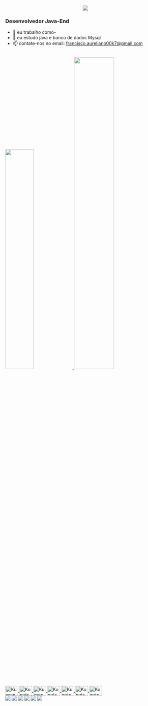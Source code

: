 

<h1 align="center">
    <img src="https://readme-typing-svg.herokuapp.com/?font=Righteous&size=35&center=true&vCenter=true&width=900&height=70&duration=4000&lines=Olá!+👋;+Sou+Francisco+Aureliano+Teixeira+Assis+Simões!;" />
</h1>
<h3>Desenvolvedor Java-End </h3>






- 🔭 eu trabalho como-
- 🌱 eu estudo java e banco de dados Mysql
- 📫 contate-nos no email: francisco.aureliano00k7@gmail.com
##

<div>
  <a href="https://github.com/Kugutsu-ikigai"> 
<img height="42%" src="https://github-readme-stats.vercel.app/api?username=Kugutsu-ikigai&show_icons=true&theme=dark&include_all_commits=true&count_private=true"/>
  <img height="50%
" src="https://github-readme-stats.vercel.app/api/top-langs/?username=Kugutsu-ikigai&layout=compact&langs_count=16&theme=dark"/>
</div>

<div style="display: inline_block"><br>
  <img align="center" alt="Kugutsu-Java" height="30" width="40" src="https://cdn.jsdelivr.net/gh/devicons/devicon@latest/icons/java/java-original.svg" />  
  <img align="center" alt="Kugutsu-Mysql" height="30" width="40" src="https://cdn.jsdelivr.net/gh/devicons/devicon@latest/icons/mysql/mysql-original.svg" />
  <img align="center" alt="Kugutsu-Vc" height="30" width="40" src="https://cdn.jsdelivr.net/gh/devicons/devicon@latest/icons/vscode/vscode-original.svg" />
  <img align="center" alt="Kugutsu-eclipse" height="30" width="40" src="https://cdn.jsdelivr.net/gh/devicons/devicon@latest/icons/eclipse/eclipse-original.svg" />
  <img align="center" alt="Kugutsu-HTML" height="30" width="40" src="https://cdn.jsdelivr.net/gh/devicons/devicon@latest/icons/html5/html5-original.svg" />
  <img align="center" alt="Kugutsu-C++" height="30" width="40" src="https://cdn.jsdelivr.net/gh/devicons/devicon@latest/icons/cplusplus/cplusplus-original.svg" />
  <img align="center" alt="Kugutsu-Python" height="30" width="40" src="https://cdn.jsdelivr.net/gh/devicons/devicon@latest/icons/python/python-original.svg" />
</div>

<div>
  <a href="https://www.youtube.com/@Kugutsu.ikigai" target="_blank"><img src="https://img.shields.io/badge/YouTube-FF0000?style=for-the-badge&logo=youtube&logoColor=white" target="_blank"></a>
  <a href="https://www.instagram.com/kugutsu_ikigai_/" target="_blank"><img src="https://img.shields.io/badge/-Instagram-%23E4405F?style=for-the-badge&logo=instagram&logoColor=white" target="_blank"></a>
 	<a href="https://www.twitch.tv/kugutsu_ikigai" target="_blank"><img src="https://img.shields.io/badge/Twitch-9146FF?style=for-the-badge&logo=twitch&logoColor=white" target="_blank"></a>
 <a href="527009519037841418" target="_blank"><img src="https://img.shields.io/badge/Discord-7289DA?style=for-the-badge&logo=discord&logoColor=white" target="_blank"></a> 
  <a href = "francisco.aureliano00k7@gmail.com"><img src="https://img.shields.io/badge/Gmail-D14836?style=for-the-badge&logo=gmail&logoColor=white" target="_blank"></a>
  <a href="" target="_blank"><img src="https://img.shields.io/badge/-LinkedIn-%230077B5?style=for-the-badge&logo=linkedin&logoColor=white" target="_blank"></a>   
</div>
